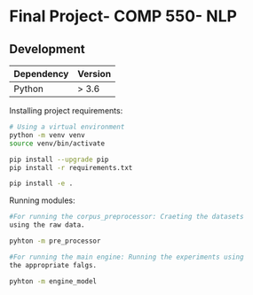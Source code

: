 # Final Project- COMP 550- NLP
## Development
|Dependency | Version|
|------------|-------|
|Python | > 3.6|

Installing project requirements:

```bash
# Using a virtual environment
python -m venv venv
source venv/bin/activate

pip install --upgrade pip
pip install -r requirements.txt

pip install -e .
```

Running modules:

```bash
#For running the corpus_preprocessor: Craeting the datasets 
using the raw data.

pyhton -m pre_processor
```


```bash
#For running the main engine: Running the experiments using 
the appropriate falgs.

pyhton -m engine_model
```

```


